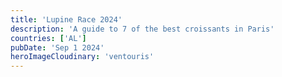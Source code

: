 ```yaml
---
title: 'Lupine Race 2024'
description: 'A guide to 7 of the best croissants in Paris'
countries: ['AL']
pubDate: 'Sep 1 2024'
heroImageCloudinary: 'ventouris'
---
```

